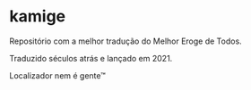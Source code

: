 # kamige

Repositório com a melhor tradução do Melhor Eroge de Todos.

Traduzido séculos atrás e lançado em 2021.

Localizador nem é gente™
